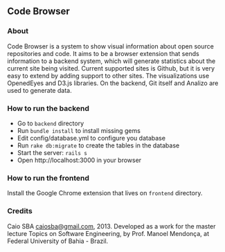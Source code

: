 ## Code Browser

### About

Code Browser is a system to show visual information about open source repositories
and code. It aims to be a browser extension that sends information to a backend system,
which will generate statistics about the current site being visited. Current supported
sites is Github, but it is very easy to extend by adding support to other sites.
The visualizations use OpenedEyes and D3.js libraries. On the backend, Git itself and Analizo are
used to generate data.

### How to run the backend

* Go to `backend` directory
* Run `bundle install` to install missing gems
* Edit config/database.yml to configure you database
* Run `rake db:migrate` to create the tables in the database
* Start the server: `rails s`
* Open http://localhost:3000 in your browser

### How to run the frontend

Install the Google Chrome extension that lives on `frontend` directory.

### Credits

Caio SBA <caiosba@gmail.com>, 2013. Developed as a work for the
master lecture Topics on Software Engineering, by Prof. Manoel Mendonça, at
Federal University of Bahia - Brazil.
